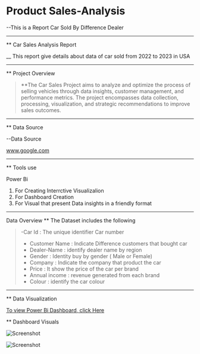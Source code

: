 # Product Sales-Analysis
--This is a  Report Car Sold By Difference Dealer
____
** Car Sales Analysis Report

__ This report give details about data of car sold from 2022 to 2023 in USA
____
** Project Overview

>**The Car Sales Project aims to analyze and optimize the process of selling vehicles through data insights, customer management, and performance metrics. The project encompasses data collection, processing, visualization, and strategic recommendations to improve sales outcomes.
____
** Data Source 

--Data Source 

 www.google.com

____
** Tools use

 Power Bi
   1. For Creating Interrctive Visualizalion
   2. For Dashboard Creation
   3. For Visual that present Data insights in a friendly format
____
Data Overview
** The Dataset includes the following

>-Car Id : The unique identifier Car number 
>- Customer Name : Indicate Difference customers that bought car
>- Dealer-Name : identify dealer name by region
>- Gender : Identity buy by gender ( Male or Female)
>- Company : Indicate the company that product the car
>- Price : It show the price of the car per brand
>- Annual income : revenue generated from each brand
>- Colour : identify the car colour
____

** Data Visualization 

[To view Power Bi Dashboard, click Here](https://ibb.co/DHzsL5Ph)

** Dashboard Visuals

![Screenshot](https://github.com/user-attachments/assets/b77af28e-4706-4476-8d45-f28102c3c50c)




![Screenshot](https://github.com/user-attachments/assets/6edbf8f0-fb7f-4b0b-aedc-c60c0eebd5c6)

